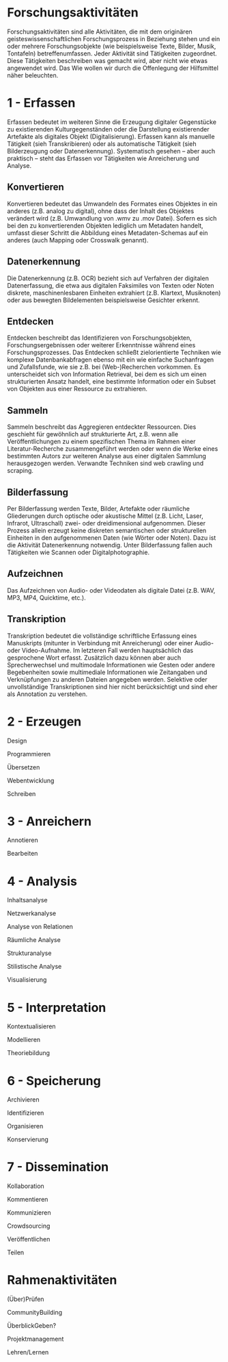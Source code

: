 Forschungsaktivitäten
===========================

Forschungsaktivitäten sind alle Aktivitäten, die mit dem originären geisteswissenschaftlichen Forschungsprozess in Beziehung stehen und ein oder mehrere Forschungsobjekte (wie beispielsweise Texte, Bilder, Musik, Tontafeln) betreffenumfassen. Jeder Aktivität sind Tätigkeiten zugeordnet. Diese Tätigkeiten beschreiben was gemacht wird, aber nicht wie etwas angewendet wird. Das Wie wollen wir durch die Offenlegung der Hilfsmittel näher beleuchten.

1 - Erfassen
============
Erfassen bedeutet im weiteren Sinne die Erzeugung digitaler Gegenstücke zu existierenden Kulturgegenständen oder die Darstellung existierender Artefakte als digitales Objekt (Digitalisierung). Erfassen kann als manuelle Tätigkeit (sieh Transkribieren) oder als automatische Tätigkeit (sieh Bilderzeugung oder Datenerkennung). Systematisch gesehen – aber auch praktisch – steht das Erfassen vor Tätigkeiten wie Anreicherung und Analyse.

Konvertieren
------------
Konvertieren bedeutet das Umwandeln des Formates eines Objektes in ein anderes (z.B. analog zu digital), ohne dass der Inhalt des Objektes verändert wird (z.B. Umwandlung von .wmv zu .mov Datei). Sofern es sich bei den zu konvertierenden Objekten lediglich um Metadaten handelt, umfasst dieser Schritt die Abbildung eines Metadaten-Schemas auf ein anderes (auch Mapping oder Crosswalk genannt).

Datenerkennung
--------------
Die Datenerkennung (z.B. OCR) bezieht sich auf Verfahren der digitalen Datenerfassung, die etwa aus digitalen Faksimiles von Texten oder Noten diskrete, maschinenlesbaren Einheiten extrahiert (z.B. Klartext, Musiknoten) oder aus bewegten Bildelementen beispielsweise Gesichter erkennt.

Entdecken 
---------
Entdecken beschreibt das Identifizieren von Forschungsobjekten, Forschungsergebnissen oder weiterer Erkenntnisse während eines Forschungsprozesses. Das Entdecken schließt zielorientierte Techniken wie komplexe Datenbankabfragen ebenso mit ein wie einfache Suchanfragen und Zufallsfunde, wie sie z.B. bei (Web-)Recherchen vorkommen. Es unterscheidet sich von Information Retrieval, bei dem es sich um einen strukturierten Ansatz handelt, eine bestimmte Information oder ein Subset von Objekten aus einer Ressource zu extrahieren.

Sammeln
-------
Sammeln beschreibt das Aggregieren entdeckter Ressourcen. Dies geschieht für gewöhnlich auf strukturierte Art, z.B. wenn alle Veröffentlichungen zu einem spezifischen Thema im Rahmen einer Literatur-Recherche zusammengeführt werden oder wenn die Werke eines bestimmten Autors zur weiteren Analyse aus einer digitalen Sammlung herausgezogen werden. Verwandte Techniken sind web crawling und scraping.

Bilderfassung
-------------
Per Bilderfassung werden Texte, Bilder, Artefakte oder räumliche Gliederungen durch optische oder akustische Mittel (z.B. Licht, Laser, Infrarot, Ultraschall) zwei- oder dreidimensional aufgenommen. Dieser Prozess allein erzeugt keine diskreten semantischen oder strukturellen Einheiten in den aufgenommenen Daten (wie Wörter oder Noten). Dazu ist die Aktivität Datenerkennung notwendig. Unter Bilderfassung fallen auch Tätigkeiten wie Scannen oder Digitalphotographie.

Aufzeichnen
-----------
Das Aufzeichnen von Audio- oder Videodaten als digitale Datei (z.B. WAV, MP3, MP4, Quicktime, etc.).

Transkription
-------------
Transkription bedeutet die vollständige schriftliche Erfassung eines Manuskripts (mitunter in Verbindung mit Anreicherung) oder einer Audio- oder Video-Aufnahme. Im letzteren Fall werden hauptsächlich das gesprochene Wort erfasst. Zusätzlich dazu können aber auch Sprecherwechsel und multimodale Informationen wie Gesten oder andere Begebenheiten sowie multimediale Informationen wie Zeitangaben und Verknüpfungen zu anderen Dateien angegeben werden. Selektive oder unvollständige Transkriptionen sind hier nicht berücksichtigt und sind eher als Annotation zu verstehen. 

2 - Erzeugen
============

Design

Programmieren

Übersetzen

Webentwicklung

Schreiben

3 - Anreichern
============

Annotieren

Bearbeiten

4 - Analysis
============

Inhaltsanalyse

Netzwerkanalyse

Analyse von Relationen

Räumliche Analyse

Strukturanalyse

Stilistische Analyse

Visualisierung

5 - Interpretation
============

Kontextualisieren

Modellieren

Theoriebildung

6 - Speicherung
============

Archivieren 

Identifizieren 

Organisieren

Konservierung

7 - Dissemination
============

Kollaboration

Kommentieren

Kommunizieren

Crowdsourcing

Veröffentlichen

Teilen


Rahmenaktivitäten
============

(Über)Prüfen

CommunityBuilding

ÜberblickGeben?

Projektmanagement

Lehren/Lernen
